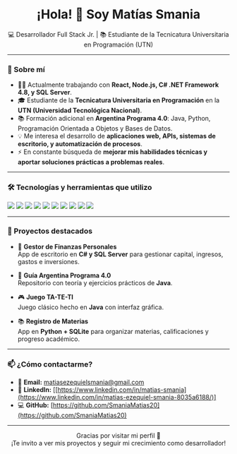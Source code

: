 <h1 align="center">¡Hola! 👋 Soy Matías Smania</h1>

<p align="center">
💻 Desarrollador Full Stack Jr. | 📚 Estudiante de la Tecnicatura Universitaria en Programación (UTN)  
</p>

---

### 🚀 Sobre mí
- 👨‍💻 Actualmente trabajando con **React, Node.js, C# .NET Framework 4.8, y SQL Server**.
- 🎓 Estudiante de la **Tecnicatura Universitaria en Programación** en la **UTN (Universidad Tecnológica Nacional)**.
- 📚 Formación adicional en **Argentina Programa 4.0**: Java, Python, Programación Orientada a Objetos y Bases de Datos.
- 💡 Me interesa el desarrollo de **aplicaciones web, APIs, sistemas de escritorio, y automatización de procesos**.
- ⚡ En constante búsqueda de **mejorar mis habilidades técnicas y aportar soluciones prácticas a problemas reales**.

---

### 🛠️ Tecnologías y herramientas que utilizo
<p>
<img src="https://img.shields.io/badge/React-20232A?style=for-the-badge&logo=react&logoColor=61DAFB"/>
<img src="https://img.shields.io/badge/Node.js-339933?style=for-the-badge&logo=nodedotjs&logoColor=white"/>
<img src="https://img.shields.io/badge/C%23-239120?style=for-the-badge&logo=c-sharp&logoColor=white"/>
<img src="https://img.shields.io/badge/.NET_Framework-512BD4?style=for-the-badge&logo=dotnet&logoColor=white"/>
<img src="https://img.shields.io/badge/SQL_Server-CC2927?style=for-the-badge&logo=microsoftsqlserver&logoColor=white"/>
<img src="https://img.shields.io/badge/Java-ED8B00?style=for-the-badge&logo=java&logoColor=white"/>
<img src="https://img.shields.io/badge/Python-3776AB?style=for-the-badge&logo=python&logoColor=white"/>
<img src="https://img.shields.io/badge/HTML5-E34F26?style=for-the-badge&logo=html5&logoColor=white"/>
<img src="https://img.shields.io/badge/CSS3-1572B6?style=for-the-badge&logo=css3&logoColor=white"/>
<img src="https://img.shields.io/badge/Javascript-F7DF1E?style=for-the-badge&logo=javascript&logoColor=black"/>
</p>

---

### 📂 Proyectos destacados
- 💼 **Gestor de Finanzas Personales**  
  App de escritorio en **C# y SQL Server** para gestionar capital, ingresos, gastos e inversiones.
  
- 📕 **Guía Argentina Programa 4.0**  
  Repositorio con teoría y ejercicios prácticos de **Java**.

- 🎮 **Juego TA-TE-TI**  
  Juego clásico hecho en **Java** con interfaz gráfica.

- 📚 **Registro de Materias**  
  App en **Python + SQLite** para organizar materias, calificaciones y progreso académico.

---

### 📫 ¿Cómo contactarme?
- 📧 **Email:** [matiasezequielsmania@gmail.com](mailto:matiasezequielsmania@gmail.com)
- 💼 **LinkedIn:** [[https://www.linkedin.com/in/matias-smania](https://www.linkedin.com/in/matias-ezequiel-smania-8035a6188/)]
- 💻 **GitHub:** [https://github.com/SmaniaMatias20](https://github.com/SmaniaMatias20)

---

<p align="center">
Gracias por visitar mi perfil 🙌 <br/>
¡Te invito a ver mis proyectos y seguir mi crecimiento como desarrollador!
</p>
